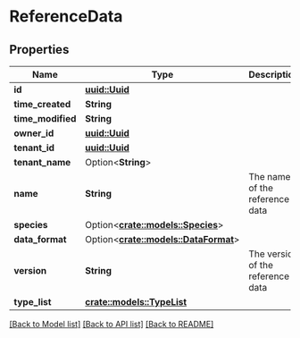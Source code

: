 # ReferenceData

## Properties

Name | Type | Description | Notes
------------ | ------------- | ------------- | -------------
**id** | [**uuid::Uuid**](uuid::Uuid.md) |  | 
**time_created** | **String** |  | 
**time_modified** | **String** |  | 
**owner_id** | [**uuid::Uuid**](uuid::Uuid.md) |  | 
**tenant_id** | [**uuid::Uuid**](uuid::Uuid.md) |  | 
**tenant_name** | Option<**String**> |  | [optional]
**name** | **String** | The name of the reference data | 
**species** | Option<[**crate::models::Species**](Species.md)> |  | [optional]
**data_format** | Option<[**crate::models::DataFormat**](DataFormat.md)> |  | [optional]
**version** | **String** | The version of the reference data | 
**type_list** | [**crate::models::TypeList**](TypeList.md) |  | 

[[Back to Model list]](../README.md#documentation-for-models) [[Back to API list]](../README.md#documentation-for-api-endpoints) [[Back to README]](../README.md)


